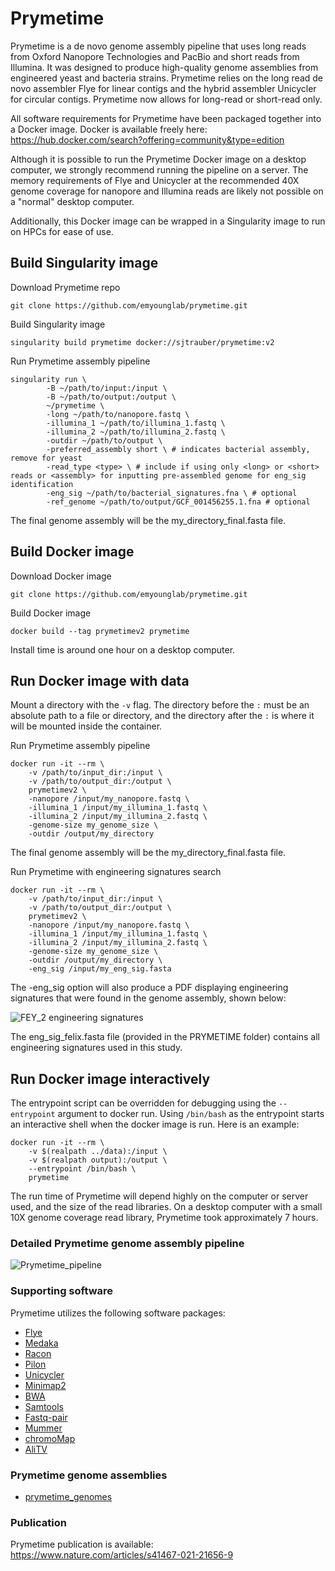 # Prymetime

Prymetime is a de novo genome assembly pipeline that uses long reads from Oxford Nanopore Technologies and PacBio and short reads from Illumina. It was designed to produce high-quality genome assemblies from engineered yeast and bacteria strains. Prymetime relies on the long read de novo assembler Flye for linear contigs and the hybrid assembler Unicycler for circular contigs. Prymetime now allows for long-read or short-read only.

All software requirements for Prymetime have been packaged together into a Docker image. Docker is available freely here: https://hub.docker.com/search?offering=community&type=edition

Although it is possible to run the Prymetime Docker image on a desktop computer, we strongly recommend running the pipeline on a server. The memory requirements of Flye and Unicycler at the recommended 40X genome coverage for nanopore and Illumina reads are likely not possible on a "normal" desktop computer.

Additionally, this Docker image can be wrapped in a Singularity image to run on HPCs for ease of use.

## Build Singularity image

Download Prymetime repo
```shell
git clone https://github.com/emyounglab/prymetime.git
```

Build Singularity image
```shell
singularity build prymetime docker://sjtrauber/prymetime:v2
```
Run Prymetime assembly pipeline
```shell
singularity run \
        -B ~/path/to/input:/input \
        -B ~/path/to/output:/output \
        ~/prymetime \
        -long ~/path/to/nanopore.fastq \
        -illumina_1 ~/path/to/illumina_1.fastq \
        -illumina_2 ~/path/to/illumina_2.fastq \
        -outdir ~/path/to/output \
	    -preferred_assembly short \ # indicates bacterial assembly, remove for yeast
    	-read_type <type> \ # include if using only <long> or <short> reads or <assembly> for inputting pre-assembled genome for eng_sig identification
        -eng_sig ~/path/to/bacterial_signatures.fna \ # optional
        -ref_genome ~/path/to/output/GCF_001456255.1.fna # optional
```
The final genome assembly will be the my_directory_final.fasta file.

## Build Docker image

Download Docker image
```shell
git clone https://github.com/emyounglab/prymetime.git
```
Build Docker image
```shell
docker build --tag prymetimev2 prymetime
```
Install time is around one hour on a desktop computer.

## Run Docker image with data

Mount a directory with the `-v` flag. The directory before the `:`
must be an absolute path to a file or directory, and the directory
after the `:` is where it will be mounted inside the container.

Run Prymetime assembly pipeline
```shell
docker run -it --rm \
    -v /path/to/input_dir:/input \
    -v /path/to/output_dir:/output \
    prymetimev2 \
    -nanopore /input/my_nanopore.fastq \
    -illumina_1 /input/my_illumina_1.fastq \
    -illumina_2 /input/my_illumina_2.fastq \
    -genome-size my_genome_size \
    -outdir /output/my_directory
```
The final genome assembly will be the my_directory_final.fasta file.

Run Prymetime with engineering signatures search
```shell
docker run -it --rm \
    -v /path/to/input_dir:/input \
    -v /path/to/output_dir:/output \
    prymetimev2 \
    -nanopore /input/my_nanopore.fastq \
    -illumina_1 /input/my_illumina_1.fastq \
    -illumina_2 /input/my_illumina_2.fastq \
    -genome-size my_genome_size \
    -outdir /output/my_directory \
    -eng_sig /input/my_eng_sig.fasta
```

The -eng_sig option will also produce a PDF displaying engineering signatures that were found in the genome assembly, shown below:

![FEY_2 engineering signatures](https://github.com/emyounglab/prymetime/blob/master/docs/FEY_2_chromo_alitv.jpg)

The eng_sig_felix.fasta file (provided in the PRYMETIME folder) contains all engineering signatures used in this study.

## Run Docker image interactively

The entrypoint script can be overridden for debugging using the
`--entrypoint` argument to docker run. Using `/bin/bash` as the
entrypoint starts an interactive shell when the docker image is
run. Here is an example:

```shell
docker run -it --rm \
    -v $(realpath ../data):/input \
    -v $(realpath output):/output \
    --entrypoint /bin/bash \
    prymetime
```

The run time of Prymetime will depend highly on the computer or server used, and the size of the read libraries. On a desktop computer with a small 10X genome coverage read library, Prymetime took approximately 7 hours.

### Detailed Prymetime genome assembly pipeline

![Prymetime_pipeline](https://github.com/emyounglab/prymetime/blob/master/docs/PRYMETIME_pipeline_description_2.jpg)

### Supporting software
Prymetime utilizes the following software packages:
* [Flye](https://github.com/fenderglass/Flye)
* [Medaka](https://github.com/nanoporetech/medaka)
* [Racon](https://github.com/lbcb-sci/racon)
* [Pilon](https://github.com/broadinstitute/pilon)
* [Unicycler](https://github.com/rrwick/Unicycler)
* [Minimap2](https://github.com/lh3/minimap2)
* [BWA](https://github.com/lh3/bwa)
* [Samtools](https://github.com/samtools/samtools)
* [Fastq-pair](https://github.com/linsalrob/fastq-pair)
* [Mummer](https://github.com/mummer4/mummer)
* [chromoMap](https://github.com/cran/chromoMap)
* [AliTV](https://github.com/AliTVTeam/AliTV)

### Prymetime genome assemblies
* [prymetime_genomes](https://github.com/emyounglab/prymetime_genomes)

### Publication

Prymetime publication is available: https://www.nature.com/articles/s41467-021-21656-9
